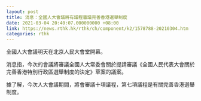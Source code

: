```yaml
---
layout: post
title: 消息：全國人大會議將有議程審議完善香港選舉制度
date: 2021-03-04 20:40:07.000000000 +08:00
link: https://news.rthk.hk/rthk/ch/component/k2/1578788-20210304.htm
categories: rthk
---
```


全國人大會議明天在北京人民大會堂開幕。

消息指，今次的會議將審議全國人大常委會關於提請審議《全國人民代表大會關於完善香港特別行政區選舉制度的決定》草案的議案。

據了解，今次人大會議期間，將會審議十項議程，第七項議程是有關完善香港選舉制度。
